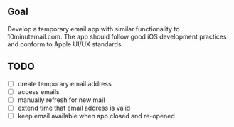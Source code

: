 Goal
---
Develop a temporary email app with similar functionality to 10minutemail.com. The app should follow
good iOS development practices and conform to Apple UI/UX standards. 

TODO
---
- [ ] create temporary email address
- [ ] access emails
- [ ] manually refresh for new mail
- [ ] extend time that email address is valid
- [ ] keep email available when app closed and re-opened
